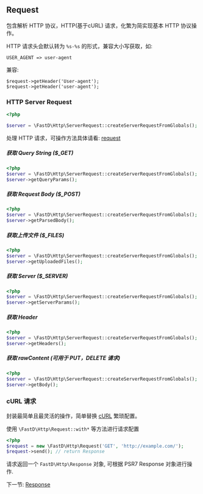## Request

包含解析 HTTP 协议，HTTP(基于cURL) 请求，化繁为简实现基本 HTTP 协议操作。

HTTP 请求头会默认转为 `%s-%s` 的形式，兼容大小写获取，如:

```
USER_AGENT => user-agent
```

兼容:

```
$request->getHeader('User-agent');
$request->getHeader('user-agent');
```

### HTTP Server Request

```php
<?php

$server = \FastD\Http\ServerRequest::createServerRequestFromGlobals();
```

处理 HTTP 请求，可操作方法具体请看: [request](../src/ServerRequest.php)

##### 获取 Query String ($_GET)

```php
<?php
$server = \FastD\Http\ServerRequest::createServerRequestFromGlobals();
$server->getQueryParams();
```

##### 获取 Request Body ($_POST)

```php
<?php
$server = \FastD\Http\ServerRequest::createServerRequestFromGlobals();
$server->getParsedBody();
```

##### 获取上传文件 ($_FILES)

```php
<?php
$server = \FastD\Http\ServerRequest::createServerRequestFromGlobals();
$server->getUploadedFiles();
```

##### 获取 Server ($_SERVER)

```php
<?php
$server = \FastD\Http\ServerRequest::createServerRequestFromGlobals();
$server->getServerParams();
```

##### 获取 Header

```php
<?php
$server = \FastD\Http\ServerRequest::createServerRequestFromGlobals();
$server->getHeaders();
```

##### 获取 rawContent (可用于 PUT，DELETE 请求)

```php
<?php
$server = \FastD\Http\ServerRequest::createServerRequestFromGlobals();
$server->getBody(); 
```

### cURL 请求

封装最简单且最灵活的操作，简单替换 [cURL](http://php.net/manual/en/book.curl.php) 繁琐配置。

使用 `\FastD\Http\Request::with*` 等方法进行请求配置

```php
<?php
$request = new \FastD\Http\Request('GET', 'http://example.com/');
$request->send(); // return Response
```

请求返回一个 `FastD\Http\Response` 对象, 可根据 PSR7 Response 对象进行操作.

下一节: [Response](response.md)
